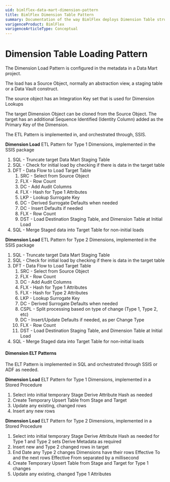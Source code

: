 ```yaml
---
uid: bimlflex-data-mart-dimension-pattern
title: BimlFlex Dimension Table Pattern
summary: Documentation of the way BimlFlex deploys Dimension Table structures and data logistics
varigenceProduct: BimlFlex
varigenceArticleType: Conceptual
---
```


# Dimension Table Loading Pattern

The Dimension Load Pattern is configured in the metadata in a Data Mart project.

The load has a Source Object, normally an abstraction view, a staging table or a Data Vault construct.

The source object has an Integration Key set that is used for Dimension Lookups

The target Dimension Object can be cloned from the Source Object. The target has an additional Sequence Identified (Identity Column) added as the Primary Key of the Dimension.

The ETL Pattern is implemented in, and orchestrated through, SSIS.

**Dimension Load** ETL Pattern for Type 1 Dimensions, implemented in the SSIS package

1. SQL - Truncate target Data Mart Staging Table
1. SQL - Check for initial load by checking if there is data in the target table
1. DFT - Data Flow to Load Target Table
    1. SRC - Select from Source Object
    1. FLX - Row Count
    1. DC - Add Audit Columns
    1. FLX - Hash for Type 1 Attributes
    1. LKP - Lookup Surrogate Key
    1. DC - Derived Surrogate Defaults when needed
    1. DC - Insert Defaults if needed
    1. FLX - Row Count
    1. DST - Load Destination Staging Table, and Dimension Table at Initial Load
1. SQL - Merge Staged data into Target Table for non-initial loads

**Dimension Load** ETL Pattern for Type 2 Dimensions, implemented in the SSIS package

1. SQL - Truncate target Data Mart Staging Table
1. SQL - Check for initial load by checking if there is data in the target table
1. DFT - Data Flow to Load Target Table
    1. SRC - Select from Source Object
    1. FLX - Row Count
    1. DC - Add Audit Columns
    1. FLX - Hash for Type 1 Attributes
    1. FLX - Hash for Type 2 Attributes
    1. LKP - Lookup Surrogate Key
    1. DC - Derived Surrogate Defaults when needed
    1. CSPL - Split processing based on type of change (Type 1, Type 2, etc)
    1. DC - Insert/Update Defaults if needed, as per Change Type
    1. FLX - Row Count
    1. DST - Load Destination Staging Table, and Dimension Table at Initial Load
1. SQL - Merge Staged data into Target Table for non-initial loads

#### Dimension ELT Patterns

The ELT Pattern is implemented in SQL and orchestrated through SSIS or ADF as needed.

**Dimension Load** ELT Pattern for Type 1 Dimensions, implemented in a Stored Procedure

1. Select into initial temporary Stage
    Derive Attribute Hash as needed
1. Create Temporary Upsert Table from Stage and Target
1. Update any existing, changed rows
1. Insert any new rows

**Dimension Load** ELT Pattern for Type 2 Dimensions, implemented in a Stored Procedure

1. Select into initial temporary Stage
    Derive Attribute Hash as needed for Type 1 and Type 2 sets
    Derive Metadata as required
1. Insert new and Type 2 changed rows in target
1. End Date any Type 2 changes
    Dimensions have their rows Effective To and the next rows Effective From separated by a millisecond
1. Create Temporary Upsert Table from Stage and Target for Type 1 changes
1. Update any existing, changed Type 1 Attributes